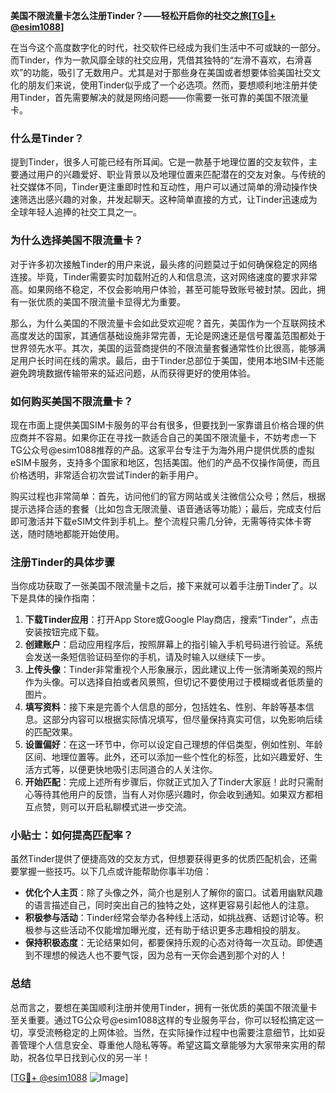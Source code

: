 **美国不限流量卡怎么注册Tinder？——轻松开启你的社交之旅[[TG💪+ @esim1088](https://t.me/s/esim1088)]**

在当今这个高度数字化的时代，社交软件已经成为我们生活中不可或缺的一部分。而Tinder，作为一款风靡全球的社交应用，凭借其独特的“左滑不喜欢，右滑喜欢”的功能，吸引了无数用户。尤其是对于那些身在美国或者想要体验美国社交文化的朋友们来说，使用Tinder似乎成了一个必选项。然而，要想顺利地注册并使用Tinder，首先需要解决的就是网络问题——你需要一张可靠的美国不限流量卡。

### 什么是Tinder？

提到Tinder，很多人可能已经有所耳闻。它是一款基于地理位置的交友软件，主要通过用户的兴趣爱好、职业背景以及地理位置来匹配潜在的交友对象。与传统的社交媒体不同，Tinder更注重即时性和互动性，用户可以通过简单的滑动操作快速筛选出感兴趣的对象，并发起聊天。这种简单直接的方式，让Tinder迅速成为全球年轻人追捧的社交工具之一。

### 为什么选择美国不限流量卡？

对于许多初次接触Tinder的用户来说，最头疼的问题莫过于如何确保稳定的网络连接。毕竟，Tinder需要实时加载附近的人和信息流，这对网络速度的要求非常高。如果网络不稳定，不仅会影响用户体验，甚至可能导致账号被封禁。因此，拥有一张优质的美国不限流量卡显得尤为重要。

那么，为什么美国的不限流量卡会如此受欢迎呢？首先，美国作为一个互联网技术高度发达的国家，其通信基础设施非常完善，无论是网速还是信号覆盖范围都处于世界领先水平。其次，美国的运营商提供的不限流量套餐通常性价比很高，能够满足用户长时间在线的需求。最后，由于Tinder总部位于美国，使用本地SIM卡还能避免跨境数据传输带来的延迟问题，从而获得更好的使用体验。

### 如何购买美国不限流量卡？

现在市面上提供美国SIM卡服务的平台有很多，但要找到一家靠谱且价格合理的供应商并不容易。如果你正在寻找一款适合自己的美国不限流量卡，不妨考虑一下TG公众号@esim1088推荐的产品。这家平台专注于为海外用户提供优质的虚拟eSIM卡服务，支持多个国家和地区，包括美国。他们的产品不仅操作简便，而且价格透明，非常适合初次尝试Tinder的新手用户。

购买过程也非常简单：首先，访问他们的官方网站或关注微信公众号；然后，根据提示选择合适的套餐（比如包含无限流量、语音通话等功能）；最后，完成支付后即可激活并下载eSIM文件到手机上。整个流程只需几分钟，无需等待实体卡寄送，随时随地都能开始使用。

### 注册Tinder的具体步骤

当你成功获取了一张美国不限流量卡之后，接下来就可以着手注册Tinder了。以下是具体的操作指南：

1. **下载Tinder应用**：打开App Store或Google Play商店，搜索“Tinder”，点击安装按钮完成下载。
2. **创建账户**：启动应用程序后，按照屏幕上的指引输入手机号码进行验证。系统会发送一条短信验证码至你的手机，请及时输入以继续下一步。
3. **上传头像**：Tinder非常重视个人形象展示，因此建议上传一张清晰美观的照片作为头像。可以选择自拍或者风景照，但切记不要使用过于模糊或者低质量的图片。
4. **填写资料**：接下来是完善个人信息的部分，包括姓名、性别、年龄等基本信息。这部分内容可以根据实际情况填写，但尽量保持真实可信，以免影响后续的匹配效果。
5. **设置偏好**：在这一环节中，你可以设定自己理想的伴侣类型，例如性别、年龄区间、地理位置等。此外，还可以添加一些个性化的标签，比如兴趣爱好、生活方式等，以便更快地吸引志同道合的人关注你。
6. **开始匹配**：完成上述所有步骤后，你就正式加入了Tinder大家庭！此时只需耐心等待其他用户的反馈，当有人对你感兴趣时，你会收到通知。如果双方都相互点赞，则可以开启私聊模式进一步交流。

### 小贴士：如何提高匹配率？

虽然Tinder提供了便捷高效的交友方式，但想要获得更多的优质匹配机会，还需要掌握一些技巧。以下几点或许能帮助你事半功倍：

- **优化个人主页**：除了头像之外，简介也是别人了解你的窗口。试着用幽默风趣的语言描述自己，同时突出自己的独特之处，这样更容易引起他人的注意。
- **积极参与活动**：Tinder经常会举办各种线上活动，如挑战赛、话题讨论等。积极参与这些活动不仅能增加曝光度，还有助于结识更多志趣相投的朋友。
- **保持积极态度**：无论结果如何，都要保持乐观的心态对待每一次互动。即使遇到不理想的候选人也不要气馁，因为总有一天你会遇到那个对的人！

### 总结

总而言之，要想在美国顺利注册并使用Tinder，拥有一张优质的美国不限流量卡至关重要。通过TG公众号@esim1088这样的专业服务平台，你可以轻松搞定这一切，享受流畅稳定的上网体验。当然，在实际操作过程中也需要注意细节，比如妥善管理个人信息安全、尊重他人隐私等等。希望这篇文章能够为大家带来实用的帮助，祝各位早日找到心仪的另一半！

[[TG💪+ @esim1088](https://t.me/s/esim1088) ![Image](https://i.postimg.cc/4NQfJmqS/Snipaste-2025-05-13-00-14-12.png)]